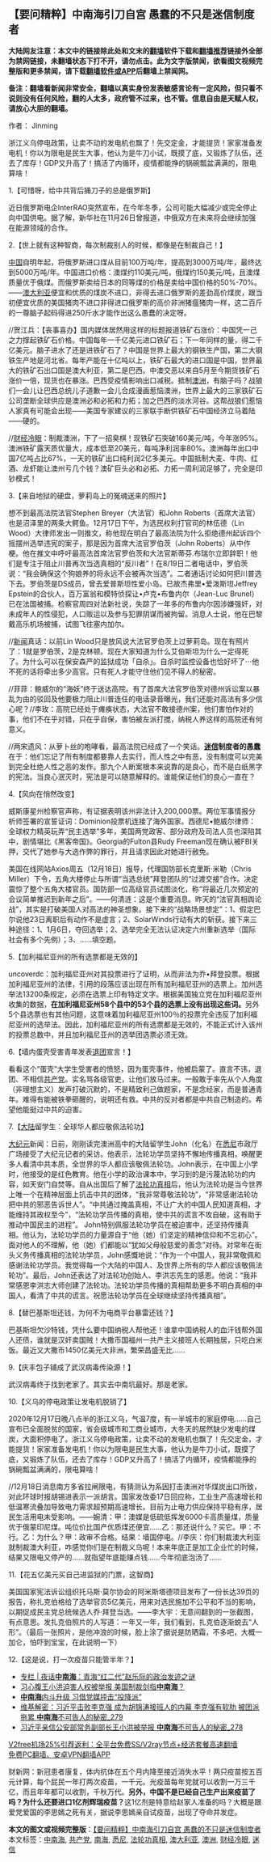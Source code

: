  <h2>【要问精粹】中南海引刀自宫 愚蠢的不只是迷信制度者</h2> <p class="notice"><b>大陆网友注意：本文中的链接除此处和文末的<a href="https://github.com/bannedbook/fanqiang" >翻墙</a>软件下载和<a href="https://github.com/killgcd/justmysocks/blob/master/README.md">翻墙推荐</a>链接外全部为禁网链接，未翻墙状态下打不开，请勿点击。此为文字版禁闻，欲看图文视频完整版和更多禁闻，请下载<a href="https://github.com/bannedbook/fanqiang">翻墙软件或APP</a>后翻墙上禁闻网。</p><p>备注：翻墙看新闻非常安全，翻墙以真实身份发表敏感言论有一定风险，但只看不说则没有任何风险，翻的人太多，政府管不过来，也不管。信息自由是天赋人权，请放心大胆的翻墙。</b></p>  <div class="entry"> <p>作者： Jinming</p> <p id="summary">浙江义乌停电政策，让卖不动的发电机也飘了！先交定金，才能提货！家家准备发电机！你以为限电是民生大事，他认为是牛刀小试，既摸了底，又锻炼了队伍，还去了库存！GDP又升高了！搞活了内循环，疫情都能挣的锅碗瓢盆满满的，限电算啥！</p> <p>1.【可惜呀，给中共背后捅刀子的总是俄罗斯】</p> <p>近日俄罗斯电企InterRAO突然宣布，在今年冬季，公司可能大幅减少或完全停止向中国供电。据了解，新华社在11月26日曾报道，中俄双方在未来将会继续加强在能源领域的合作。</p> <p>2.【世上就有这种智商，每次制裁别人的时候，都像是在制裁自己！】</p> <p><span class='wp_keywordlink_affiliate'><a href="https://www.bannedbook.org/" title="中国" target="_blank">中国</a></span>自明年起，将俄罗斯进口煤从目前100万吨/年，提高到3000万吨/年，最终达到5000万吨/年。中国进口价格：澳煤约110美元/吨，俄煤约150美元/吨，且澳煤质量优于俄煤。而俄罗斯卖给日本的同等煤的价格是卖给中国价格的50%-70%。——<a href="https://www.bannedbook.org/bnews/tag/%e6%be%b3%e5%a4%a7%e5%88%a9%e4%ba%9a/" class="st_tag internal_tag" rel="tag" title="标签 澳大利亚 下的日志">澳大利亚</a>便宜和优质的煤炭不进口，非得去进口俄罗斯的差劲高价煤炭，跟当初便宜优质的美国猪肉不进口非得进口俄罗斯的高价非洲猪瘟猪肉一样，这二百斤的一尊脑子起码得进250斤水才能作出这么愚蠢的决定呀。</p> <p>//贺江兵：【丧事喜办】国内媒体居然用这样的标题报道铁矿石涨价：中国凭一己之力撑起铁矿石价格。中国每年一千亿美元进口铁矿石；下一年同样的量，得二千亿美元。脑子进水了还是进铁矿石了？中国是世界上最大的钢铁生产国，第二大钢铁生产地是河北省。每年产能在十亿吨以上，铁矿石最大的进口国是中国，世界最大的铁矿石出口国是澳大利亚，第二是巴西。中澳交恶以来自5月至今期货铁矿石涨价一倍，现货也在暴涨。巴西受疫情影响出口减税。抵制<a href="https://www.bannedbook.org/bnews/tag/%e6%be%b3%e6%b4%b2/" class="st_tag internal_tag" rel="tag" title="标签 澳洲 下的日志">澳洲</a>，有脑子吗？战狼们一会儿让巴西总统儿子道歉一会儿合成漫画惹恼澳洲，世界上最大的三家铁矿石公司垄断全球供应是澳洲必和必拓和力拓；加之巴西的淡水河谷。这帮战狼们惹恼人家真有可能会出现——美国专家建议的三家联手断供铁矿石中国经济立马着陆——硬的。</p> <p>//<a href="https://www.bannedbook.org/bnews/tag/%e8%b4%a2%e7%bb%8f%e5%86%b7%e7%9c%bc/" class="st_tag internal_tag" rel="tag" title="标签 财经冷眼 下的日志">财经冷眼</a>：制裁澳洲，下了一招臭棋！现铁矿石突破160美元/吨，今年涨95%。澳洲铁矿露天质优量大，成本低至20美元，每吨净利润率80%。澳洲每年出口中国7亿吨占比67%，一天的铁矿出口纯利润2亿多美元。中国抵制大麦、牛肉、红酒、龙虾能让澳州亏几个钱？澳矿巨头必和必拓、力拓一周利润足够了，完全是印钞模式！</p>  <p>3.【来自地狱的硬盘，萝莉岛上的冤魂送来的照片】</p> <p>想不到最高法院法官Stephen Breyer（大法官）和John Roberts（首席大法官）也是沼泽里的两条大鳄鱼。12月17日下午，为选民权利打官司的林伍德（Lin Wood）大律师发出一则推文，称他现在明白了最高法院为什么拒绝德州起诉四个摇摆州选举违宪的案子，那是因为首席大法官罗伯茨（John Roberts）从中作梗。他在推文中呼吁最高法首席法官罗伯茨和大法官斯蒂芬.布瑞尔立即辞职！他们是专注于阻止川普再次当选真相的“反川者”！在8/19日二者电话中，罗伯茨说：“我会确保这个狗娘养的将永远不会被再次当选”。二者通话讨论如何把川普选下去。罗伯茨是DS成员，曾去爱普斯坦性爱小岛。已故杰弗里•爱泼斯坦Jeffrey Epstein的合伙人，百万富翁和模特侦探让•卢克•布鲁内尔（Jean-Luc Brunel）已在法国被捕。检察官周四对法新社说，失踪了一年多的布鲁内尔因涉嫌强奸，对未成年人的性侵犯，人口贩运以及参与犯罪阴谋而被拘留。消息人士说，他在巴黎戴高乐机场被捕，试图飞往塞内加尔。</p> <p>//<span class='wp_keywordlink_affiliate'><a href="https://www.bannedbook.org/" title="新闻">新闻</a></span>真话：以前Lin Wood只是放风说大法官罗伯茨上过萝莉岛。现在有照片了：1就是罗伯茨，2是克林顿。现在大家知道为什么艾伯斯坦为什么一定得死了。为什么可以在保安森严的监狱成功「自杀」。自杀时监控设备也恰好坏了⋯他不死的话将牵出多少高官。只有死人才能守住他们见不得人的秘密。</p> <p>//菲菲：鲍威尔的“海妖”终于送达高院。有了首席大法官罗伯茨对德州诉讼案以暴乱为由的驳回及他要极力阻止川普连任的电话录音曝光，我们还能对高法有多少信心呢？//李玫：高院已经处于瘫痪状态，大法官不敢接德州案，他们害怕作对的事，他们不在乎对错，只在乎自保，害怕被左派打搅，纳税人养这样的高院还有何意义。</p> <p>//两宋遗风：从萝卜丝的咆哮看，最高法院已经成了一个笑话。<strong><a href="https://www.bannedbook.org/bnews/tag/%E8%BF%B7%E4%BF%A1/" class="st_tag internal_tag" rel="tag" title="标签 迷信 下的日志">迷信</a>制度者的愚蠢</strong>在于：他们忘记了所有制度都要靠人去实行，而人性之中有恶，没有制度可以完美到完全杜绝人性之恶的发作。那九个人断案根本来说靠的是良心，而不是白纸黑字的宪法。当良心泯灭时，宪法是可以随意解释的。谁能保证他们的良心一直在？</p> <p>4.【风向在悄然改变】</p> <p>威斯康星州检察官声称，有证据表明该州非法计入200,000票。两位军事情报分析师签署的宣誓证词：Dominion投票机连接了海外国家。西德尼•鲍威尔律师：全球权力精英玩弄“民主选举”多年，美国两党政客、部分政府及司法人员也深陷其中，剧情堪比《黑客帝国》。Georgia的Fulton县Rudy Freeman现在确认被FBI关押，交代了她参与大选作弊的罪行，并且请求因此对她进行赦免。</p> <p>美国在线网站Axios周五（12月18日）报导，代理国防部长克里斯‧米勒（Chris Miller）下令，五角大楼停止与所谓“当选总统”拜登团队的“过渡交接”合作。决定震惊了整个五角大楼官员。国防部一位高级官员试图淡化，称“将最近几次预定的会议简单推迟到新年之后”。——何清涟：这是个重要消息。昨天的“法官真相舆论战”，其实是打破美国人对高法的神圣想象。接下来的“战略场景想定”：1、假定巴尔说他23日离职后有动作不是虚言；2、SolarWinds行动有大的斩获。接下来三种途径：1、1月6日，夺回选举；2、选举完全无法认证决定六州重新选举（国际社会有多个先例）；3、……填空题。</p>  <p>5.【加利福尼亚州的所有选票都是无效的】</p> <p>uncoverdc：加利福尼亚州对其投票进行了证明，从而非法为乔•拜登投票。根据加利福尼亚州的法律，引用的段落应该出现在所有加利福尼亚州的选票上。加州选举法13200条规定，必须在选票上印有特定文字。根据美国独立党在加利福尼亚州收集的数据，<strong>在加利福尼亚州58个县中的53个县的选票上没有出现这些词。</strong>另外5个县选票也有其他问题，这意味着加利福尼亚州100％的投票完全违反了加利福尼亚州的选举法。因此，加利福尼亚州的所有选票都是无效的，不能正式计入该州的投票总数中，并且加利福尼亚州的选举团选票必须无效。</p> <p>6.【墙内蛋壳受害青年发表<span class='wp_keywordlink'><a href="http://tuidang.epochtimes.com/" title="退出共青团" rel="nofollow" target="_blank">退团</a></span>宣言！】</p> <p>看看这个“蛋壳”大学生受害者的愤怒，因为蛋壳事件，他被启蒙了。直言不讳，退团、不相信<a href="https://www.bannedbook.org/bnews/tag/%e5%85%b1%e4%ba%a7%e5%85%9a/" class="st_tag internal_tag" rel="tag" title="标签 共产党 下的日志">共产党</a>。实名骂各级官吏，让他们放马过来。一般敢于率先从个人角度（非理想主义）发声打破沉默的，不是精致利己做题家，不是念经家，而是普通青年。难得有能被铁拳砸醒的，说明还有救。中共的反对者都是中共自己制造的。希望他能挺过中共的迫害。</p> <p>7.【<span class='wp_keywordlink_affiliate'><a href="https://www.bannedbook.org/" title="大陆" target="_blank">大陆</a></span>留学生：全球华人都应敬佩法轮功】</p> <p><span class='wp_keywordlink_affiliate'><a href="http://www.epochtimes.com/" title="大纪元" target="_blank">大纪元</a></span>新闻：日前，刚刚读完澳洲高中的大陆留学生John（化名）在<a href="https://www.bannedbook.org/bnews/tag/%e6%82%89%e5%b0%bc/" class="st_tag internal_tag" rel="tag" title="标签 悉尼 下的日志">悉尼</a>市政厅广场接受了大纪元记者的采访。他表示，法轮功学员坚持不懈地传播真相，唤醒更多人看清中共本质，全世界的华人都应该敬佩法轮功。John表示，在中国上小学时，他接受的是红色教育。他在小学的政治课本中，学习到的是污蔑法轮功的内容，如天安门自焚等。自从出国后了解了<a href="https://www.bannedbook.org/bnews/tag/%e6%b3%95%e8%bd%ae%e5%8a%9f%e7%9c%9f%e7%9b%b8/" class="st_tag internal_tag" rel="tag" title="标签 法轮功真相 下的日志">法轮功真相</a>后，他认为法轮功是当今世界上唯一个在精神层面上抗击中共的团体，“我非常尊敬法轮功”，“非常感谢法轮功把中共的邪恶告诉世人”。“中共通过掩盖真相，不让广大的中国人民知道真相，才能维持其政权至今”，“法轮功学员传播的真相，使中共的谎言不攻自破，这有助于推动中国民主的进程”。 John特别佩服法轮功学员在被迫害中，还坚持传播真相。他认为，法轮功学员的力量源自于“他（她）们坚定的精神信仰和不忘初心”。面对他人的不理解，他（她）们都能以“犹如父母般慈爱的善念”对待。对常年在街头义务传播真相的法轮功学员，John感慨地说：“作为一个中国人，我非常敬佩和感谢法轮功学员。我觉得每一个大陆的中国人、及世界上所有的华人都应该敬佩法轮功”。最后，John还表达了对法轮功创始人、李洪志先生的感恩。他说：“我非常感恩李洪志大师创建了法轮功。法轮功学员传播的真相帮助更多不明白真相的中国人，看清了中共的谎言。祝愿法轮功学员在全球继续坚持传播真相”。</p> <p>8.【替巴基斯坦还钱，为何不为电商平台暴雷还钱？】</p> <p>巴基斯坦欠沙特钱，凭什么要中国纳税人帮他还！谁拿中国纳税人的血汗钱帮外国人还债，谁就是汉奸卖国贼！大撒币国福州一共产主义接班人长期独居，只吃白米饭。最近又大撒币1450亿美元大非洲，繁荣昌盛无比……</p>  <p>9.【庆丰包子铺成了武汉病毒传染源！】</p> <p>武汉病毒终于找到老家了。其实去中南坑最好。那是老家。</p> <p>10.【义乌的停电政策让发电机脱销了】</p> <p>2020年12月17日晚八点半的浙江义乌，气温7度，有一半城市的家庭停电……自己宣布已全面脱贫的国家，省会级城市和工商业城市，大冬天的居然缺少发电的煤炭，大面积停电了。浙江义乌停电政策，让卖不动的发电机也飘了！先交定金，才能提货！家家准备发电机！你以为限电是民生大事，他认为是牛刀小试，既摸了底，又锻炼了队伍，还去了库存！GDP又升高了！搞活了内循环，疫情都能挣的锅碗瓢盆满满的，限电算啥！</p> <p>//12月18日消息南方多省拉闸限电，有猜测认为系因打击澳洲对华煤炭出口所致，对此环球时报胡锡进表示一派胡言。国家发改委17日回应称，工业生产高速增长和低温寒流叠加导致电力需求超预期高速增长。目前为止电力供应保持平稳有序，居民生活用电未受影响。——婉清：甲：澳媒是低硫低挥发6000卡高质量煤，质量优于俄蒙印尼煤。吨位价比国产优质煤还便宜……乙：那还说什么？买它。甲：不行。乙：为什么？甲：政审不合格。结果：墙国停电。//李庆：你们制裁澳大利亚就制裁澳大利亚，咋感觉你们是在制裁义乌呢！本来年底正是加工企业忙的时候，结果又限电又停产的&#8230;&#8230;就指望年底能赚点钱&#8230;&#8230;今年彻底泡汤了&#8230;&#8230;</p> <p>11.【花五亿美元买自己进监狱的门票，这智商】</p> <p>美国国家宪法诉讼组织托马斯‧莫尔协会的阿米斯塔德项目发布了一份长达39页的报告，称扎克伯格给了选举官员5亿美元，用来对选民施加不公平和不当的影响，以期促成民主党总统候选人乔‧拜登当选。——李大宇：无意间翻到的一张截图，有点意思。发扎克伯照片的人写道：一年又一年，我们看到，扎克伯逐渐蜕去“人形”。（最后一张照片，是他冲浪的时候，脸上涂了据说是防晒霜，不多吧，大概一加仑，怕吓到宝宝，在此说明一下）</p> <p>12.【这是说，打一次疫苗只能管半年？】</p>  <ul class='op-related-articles' title='相关阅读'> <li><a href='https://www.bannedbook.org/bnews/cbnews/20201219/1450699.html' target='_blank'>专栏 | 夜话<b>中南海</b>：青海“红二代”赵乐际的政治发迹之谜</a></li> <li><a href='https://www.bannedbook.org/bnews/comments/20201218/1450165.html' target='_blank'>习心腹王小洪迫害人权被举报 美国制裁剑指<b>中南海</b>？</a></li> <li><a href='https://www.bannedbook.org/bnews/comments/20201218/1450161.html' target='_blank'><b>中南海</b>内斗升级 习借党媒抨击“投降派”</a></li> <li><a href='https://www.bannedbook.org/bnews/comments/20201218/1449949.html' target='_blank'>维基解密：习近平击败李克强 成为胡锦涛接班人的内幕 李克强有软肋 被团派拖累 <b>中南海</b>不可告人的秘密_279</a></li> <li><a href='https://www.bannedbook.org/bnews/comments/20201217/1449901.html' target='_blank'>习近平亲信公安部常务副部长王小洪被举报 <b>中南海</b>不可告人的秘密_278</a></li> </ul> <p class="texttj"> <a href="https://www.bannedbook.org/forum23/topic22702.html" target="_blank">V2free机场25%引荐返利：全平台免费SS/V2ray节点+经济套餐高速翻墙</a><br/> <a href="https://github.com/bannedbook/fanqiang/wiki/%E7%A6%81%E9%97%BB%E7%BD%91%E5%AE%89%E5%8D%93%E7%BF%BB%E5%A2%99%E6%96%B0%E9%97%BBAPP" target="_blank">免费PC翻墙、安卓VPN翻墙APP</a></p><p>财新网：新冠患者康复，体内抗体在五个月内降至接近消失水平！两只疫苗按五百元计算，每个屁民一年打两次疫苗，一千元。光疫苗每年党就可以收割一万三千亿，而且年年都可以收割，千秋万代。<strong>另外，中国不是已经自己生产出来疫苗了吗？为什么还要进口1亿剂辉瑞疫苗？</strong>这1亿剂是特意给赵家人准备的吗？大概是跟爱党爱国的李思嫣之死有关，据说李思嫣亲自试疫苗，出现了夺命并发症。</p><a name='sharetosocial'></a>       <div><b>本文的图文或视频完整版</b>：<a href='https://www.bannedbook.org/bnews/comments/20201219/1450884.html'>【要问精粹】中南海引刀自宫 愚蠢的不只是迷信制度者</a></div>  </div><!--END ENTRY--> <div class="postfooter"> <div>本文标签：<a href="https://www.bannedbook.org/bnews/tag/%e4%b8%ad%e5%8d%97%e6%b5%b7/" rel="tag">中南海</a>, <a href="https://www.bannedbook.org/bnews/tag/%e5%85%b1%e4%ba%a7%e5%85%9a/" rel="tag">共产党</a>, <a href="https://www.bannedbook.org/bnews/tag/%e5%8d%97%e6%b5%b7/" rel="tag">南海</a>, <a href="https://www.bannedbook.org/bnews/tag/%e6%82%89%e5%b0%bc/" rel="tag">悉尼</a>, <a href="https://www.bannedbook.org/bnews/tag/%e6%b3%95%e8%bd%ae%e5%8a%9f%e7%9c%9f%e7%9b%b8/" rel="tag">法轮功真相</a>, <a href="https://www.bannedbook.org/bnews/tag/%e6%be%b3%e5%a4%a7%e5%88%a9%e4%ba%9a/" rel="tag">澳大利亚</a>, <a href="https://www.bannedbook.org/bnews/tag/%e6%be%b3%e6%b4%b2/" rel="tag">澳洲</a>, <a href="https://www.bannedbook.org/bnews/tag/%e8%b4%a2%e7%bb%8f%e5%86%b7%e7%9c%bc/" rel="tag">财经冷眼</a>, <a href="https://www.bannedbook.org/bnews/tag/%E8%BF%B7%E4%BF%A1/" rel="tag">迷信</a></div>  </div><!--END POSTFOOTER--> 